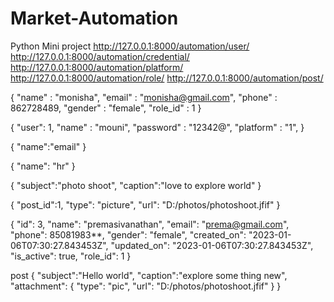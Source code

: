 # Market-Automation
Python Mini project
http://127.0.0.1:8000/automation/user/
http://127.0.0.1:8000/automation/credential/
http://127.0.0.1:8000/automation/platform/
http://127.0.0.1:8000/automation/role/
http://127.0.0.1:8000/automation/post/



{
    "name" : "monisha",
    "email" : "monisha@gmail.com",
    "phone" : 862728489,
    "gender" : "female",
    "role_id" : 1
}

{
"user": 1,
"name" : "mouni",
"password" : "12342@",
"platform" : "1",
}

{
    "name":"email"
}


{
    "name": "hr"
}

{
    "subject":"photo shoot",
    "caption":"love to explore world"
}

{
    "post_id":1,
    "type": "picture",
    "url": "D:/photos/photoshoot.jfif"
}


{
    "id": 3,
    "name": "premasivanathan",
    "email": "prema@gmail.com",
    "phone": 85081983**,
    "gender": "female",
    "created_on": "2023-01-06T07:30:27.843453Z",
    "updated_on": "2023-01-06T07:30:27.843453Z",
    "is_active": true,
    "role_id": 1
}


post
{
    "subject":"Hello world",
    "caption":"explore some thing new",
    "attachment": {
    "type": "pic",
    "url": "D:/photos/photoshoot.jfif"
}
}
